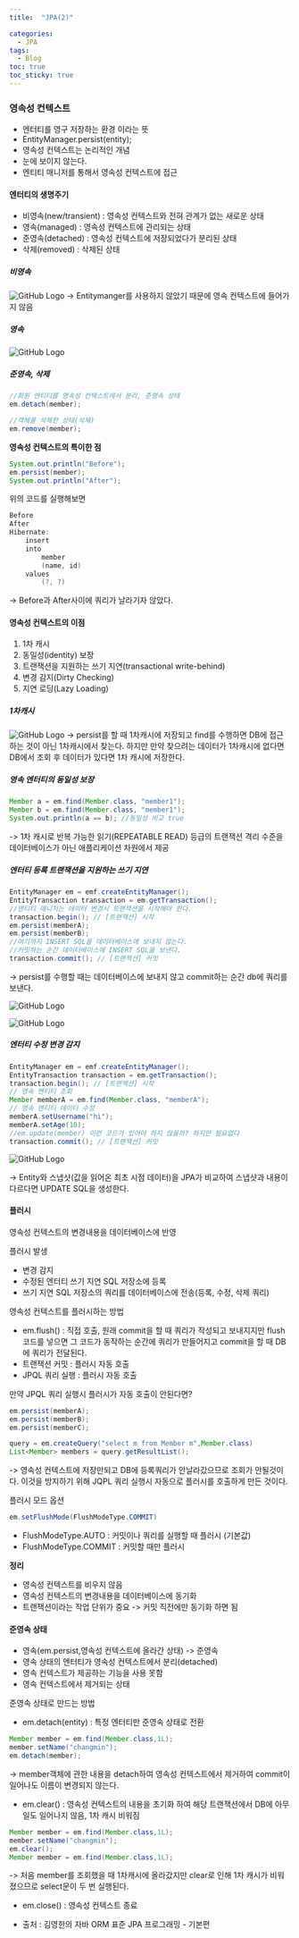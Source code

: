 ```yaml
---
title:  "JPA(2)"

categories:
  - JPA
tags:
  - Blog
toc: true
toc_sticky: true
---
```


### 영속성 컨텍스트

- 엔터티를 영구 저장하는 환경 이라는 뜻
- EntityManager.persist(entity);
- 영속성 컨텍스트는 논리적인 개념
- 눈에 보이지 않는다.
- 엔티티 매니저를 통해서 영속성 컨텍스트에 접근

#### 엔터티의 생명주기

- 비영속(new/transient) : 영속성 컨텍스트와 전혀 관계가 없는 새로운 상태
- 영속(managed) : 영속성 컨텍스트에 관리되는 상태
- 준영속(detached) : 영속성 컨텍스트에 저장되었다가 분리된 상태
- 삭제(removed) : 삭제된 상태

##### 비영속

![GitHub Logo](/image/비영속.png)
-> Entitymanger를 사용하지 않았기 때문에 영속 컨텍스트에 들어가지 않음

##### 영속

![GitHub Logo](/image/영속.png)

##### 준영속, 삭제

```java
//회원 엔티티를 영속성 컨텍스트에서 분리, 준영속 상태 
em.detach(member); 

//객체를 삭제한 상태(삭제) 
em.remove(member);
```
**영속성 컨텍스트의 특이한 점**
```java
System.out.println("Before");
em.persist(member);
System.out.println("After");
```
위의 코드를 실행해보면

```java
Before
After
Hibernate: 
    insert 
    into
        member
        (name, id) 
    values
        (?, ?)
```
-> Before과 After사이에 쿼리가 날라기자 않았다. 

#### 영속성 컨텍스트의 이점

1. 1차 캐시 
2. 동일성(identity) 보장 
3. 트랜잭션을 지원하는 쓰기 지연(transactional write-behind) 
4. 변경 감지(Dirty Checking) 
5. 지연 로딩(Lazy Loading)

##### 1차캐시

![GitHub Logo](/image/1차캐시.png)
-> persist를 할 때 1차캐시에 저장되고 find를 수행하면 DB에 접근하는 것이 아닌 1차캐시에서 찾는다. 하지만 만약 찾으려는 데이터가 1차캐시에 없다면 DB에서 조회 후 데이터가 있다면 1차 캐시에 저장한다.

##### 영속 엔터티의 동일성 보장

```java
Member a = em.find(Member.class, "member1"); 
Member b = em.find(Member.class, "member1");
System.out.println(a == b); //동일성 비교 true
```
-> 1차 캐시로 반복 가능한 읽기(REPEATABLE READ) 등급의 트랜잭션 격리 수준을 데이터베이스가 아닌 애플리케이션 차원에서 제공

##### 엔터티 등록 트랜잭션을 지원하는 쓰기 지연

```java
EntityManager em = emf.createEntityManager();
EntityTransaction transaction = em.getTransaction();
//엔티티 매니저는 데이터 변경시 트랜잭션을 시작해야 한다.
transaction.begin(); // [트랜잭션] 시작
em.persist(memberA);
em.persist(memberB);
//여기까지 INSERT SQL을 데이터베이스에 보내지 않는다.
//커밋하는 순간 데이터베이스에 INSERT SQL을 보낸다.
transaction.commit(); // [트랜잭션] 커밋
```
-> persist를 수행할 때는 데이터베이스에 보내지 않고 commit하는 순간 db에 쿼리를 보낸다.

![GitHub Logo](/image/jpapersist.png)

![GitHub Logo](/image/jpacommit.png)

##### 엔터티 수정 변경 감지

```java
EntityManager em = emf.createEntityManager();
EntityTransaction transaction = em.getTransaction();
transaction.begin(); // [트랜잭션] 시작
// 영속 엔티티 조회
Member memberA = em.find(Member.class, "memberA");
// 영속 엔티티 데이터 수정
memberA.setUsername("hi");
memberA.setAge(10);
//em.update(member) 이런 코드가 있어야 하지 않을까? 하지만 필요없다
transaction.commit(); // [트랜잭션] 커밋

```
![GitHub Logo](/image/jpa변경감지.png)

-> Entity와 스냅샷(값을 읽어온 최초 시점 데이터)을 JPA가 비교하여 스냅샷과 내용이 다르다면 UPDATE SQL을 생성한다. 

#### 플러시

영속성 컨텍스트의 변경내용을 데이터베이스에 반영

플러시 발생
- 변경 감지
- 수정된 엔터티 쓰기 지연 SQL 저장소에 등록
- 쓰기 지연 SQL 저장소의 쿼리를 데이터베이스에 전송(등록, 수정, 삭제 쿼리)

영속성 컨텍스트를 플러시하는 방법
- em.flush() : 직접 호출, 원래 commit을 할 때 쿼리가 작성되고 보내지지만 flush코드를 넣으면 그 코드가 동작하는 순간에 쿼리가 만들어지고 commit을 할 때 DB에 쿼리가 전달된다.
- 트랜잭션 커밋 : 플러시 자동 호출
- JPQL 쿼리 실행 : 플러시 자동 호출

만약 JPQL 쿼리 실행시 플러시가 자동 호출이 안된다면?
```java
em.persist(memberA);
em.persist(memberB);
em.persist(memberC);

query = em.createQuery("select m from Member m",Member.class)
List<Member> members = query.getResultList();
```
-> 영속성 컨텍스트에 저장만되고 DB에 등록쿼리가 안날라갔으므로 조회가 안될것이다. 이것을 방지하기 위해 JQPL 쿼리 실행시 자동으로 플러시를 호출하게 만든 것이다.

플러시 모드 옵션
```java
em.setFlushMode(FlushModeType.COMMIT)
```
- FlushModeType.AUTO : 커밋이나 쿼리를 실행할 때 플러시 (기본값)
- FlushModeType.COMMIT : 커밋할 때만 플러시

**정리**
- 영속성 컨텍스트를 비우지 않음
- 영속성 컨텍스트의 변경내용을 데이터베이스에 동기화
- 트랜잭션이라는 작업 단위가 중요 -> 커밋 직전에만 동기화 하면 됨

#### 준영속 상태

- 영속(em.persist,영속성 컨텍스트에 올라간 상태) -> 준영속
- 영속 상태의 엔터티가 영속성 컨텍스트에서 분리(detached)
- 영속 컨텍스트가 제공하는 기능을 사용 못함
- 영속 컨텍스트에서 제거되는 상태

준영속 상태로 만드는 방법

- em.detach(entity) : 특정 엔터티만 준영속 상태로 전환

```java
Member member = em.find(Member.class,1L);
member.setName("changmin");
em.detach(member);
```
-> member객체에 관한 내용을 detach하여 영속성 컨텍스트에서 제거하여 commit이 일어나도 이름이 변경되지 않는다.

- em.clear() : 영속성 컨텍스트의 내용을 초기화 하여 해당 트랜잭션에서 DB에 아무 일도 일어나지 않음, 1차 캐시 비워짐

```java
Member member = em.find(Member.class,1L);
member.setName("changmin");
em.clear();
Member member = em.find(Member.class,1L);
```
-> 처음 member를 조회했을 때 1차캐시에 올라갔지만 clear로 인해 1차 캐시가 비워졌으므로 select문이 두 번 실행된다.

- em.close() : 영속성 컨텍스트 종료

- 출처 : 김영한의 자바 ORM 표준 JPA 프로그래밍 - 기본편
